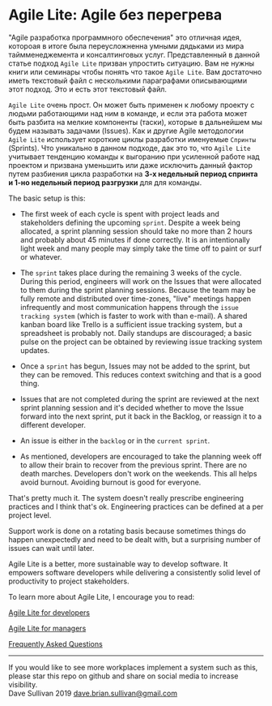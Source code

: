 # Agile Lite: Agile без перегрева

"Agile разработка программного обеспечения" это отличная идея, котороая в итоге была переусложненна умными дядьками из мира таймменеджемента и консалтинговых услуг. Представленный в данной статье подход `Agile Lite` призван упростить ситуацию. Вам не нужны книги или семинары чтобы понять что такое `Agile Lite`. Вам достаточно иметь текстовый файл с несколькими параграфами описывающими этот подход. Это и есть этот текстовый файл.

`Agile Lite` очень прост. Он может быть применен к любому проекту с людьми работающими над ним в команде, и если эта работа может быть разбита на мелкие компоненты (таски), которые в дальнейшем мы будем называть задачами (Issues). Как и другие Agile методологии `Agile Lite` использует короткие циклы разработки именуемые `Спринты` (Sprints). Что уникально в данном подходе, дак это то, что `Agile Lite` учитывает тенденцию команды к выгоранию при усиленной работе над проектом и призвана уменьшить или даже исключить данный фактор путем разбиения цикла разработки на **3-х недельный период спринта и 1-но недельный период разгрузки** для для команды.





The basic setup is this:

* The first week of each cycle is spent with project leads and stakeholders defining the upcoming `sprint`. Despite a week being allocated, a sprint planning session should take no more than 2 hours and probably about 45 minutes if done correctly. It is an intentionally light week and many people may simply take the time off to paint or surf or whatever.

* The `sprint` takes place during the remaining 3 weeks of the cycle. During this period, engineers will work on the Issues that were allocated to them during the sprint planning sessions. Because the team may be fully remote and distributed over time-zones, "live" meetings happen infrequently and most communication happens through the `issue tracking system` (which is faster to work with than e-mail). A shared kanban board like Trello is a sufficient issue tracking system, but a spreadsheet is probably not. Daily standups are discouraged; a basic pulse on the project can be obtained by reviewing issue tracking system updates.

* Once a `sprint` has begun, Issues may not be added to the sprint, but they can be removed. This reduces context switching and that is a good thing.

* Issues that are not completed during the sprint are reviewed at the next sprint planning session and it's decided whether to move the Issue forward into the next sprint, put it back in the Backlog, or reassign it to a different developer.

* An issue is either in the `backlog` or in the `current sprint`.

* As mentioned, developers are encouraged to take the planning week off to allow their brain to recover from the previous sprint. There are no death marches. Developers don't work on the weekends. This all helps avoid burnout. Avoiding burnout is good for everyone.

That's pretty much it. The system doesn't really prescribe engineering practices and I think that's ok. Engineering practices can be defined at a per project level.

Support work is done on a rotating basis because sometimes things do happen unexpectedly and need to be dealt with, but a surprising number of issues can wait until later.

Agile Lite is a better, more sustainable way to develop software. It empowers software developers while delivering a consistently solid level of productivity to project stakeholders.

To learn more about Agile Lite, I encourage you to read:

[Agile Lite for developers](agile_lite_for_developers.md)

[Agile Lite for managers](agile_lite_for_managers.md)

[Frequently Asked Questions](faq.md)


---
If you would like to see more workplaces implement a system such as this, please star this repo on github and share on social media to increase visibility.  
Dave Sullivan 2019 dave.brian.sullivan@gmail.com
